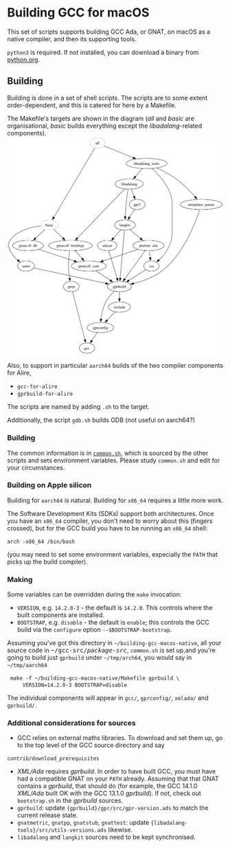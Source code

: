 # Building GCC for macOS #

This set of scripts supports building GCC Ada, or GNAT, on macOS as a native compiler, and then its supporting tools.

`python3` is required. If not installed, you can download a binary from [python.org](https://www.python.org).

## Building ##

Building is done in a set of shell scripts. The scripts are to some extent order-dependent, and this is catered for here by a Makefile.

The Makefile's targets are shown in the diagram (_all_ and _basic_ are organisational, _basic_ builds everything except the _libadalang_-related components).
![Dependencies](make-dependencies.png)

Also, to support in particular `aarch64` builds of the two compiler components for Alire,
* `gcc-for-alire`
* `gprbuild-for-alire`

The scripts are named by adding `.sh` to the target.

Additionally, the script `gdb.sh` builds GDB (not useful on aarch64?)

### Building ###

The common information is in [`common.sh`](common.sh), which is sourced by the other scripts and sets environment variables. Please study `common.sh` and edit for your circumstances.

### Building on Apple silicon ###

Building for `aarch64` is natural. Building for `x86_64` requires a little more work.

The Software Development Kits (SDKs) support both architectures. Once you have an `x86_64` compiler, you don't need to worry about this (fingers crossed), but for the GCC build you have to be running an `x86_64` shell:
```
arch -x86_64 /bin/bash
```
(you may need to set some environment variables, expecially the `PATH` that picks up the build compiler).

### Making ###

Some variables can be overridden during the `make` invocation:
* `VERSION`, e.g. `14.2.0-3` - the default is `14.2.0`. This controls where the built components are installed.
* `BOOTSTRAP`, e.g. `disable` - the default is `enable`; this controls the GCC build via the `configure` option `--$BOOTSTRAP-bootstrap`.

Assuming you've got this directory in `~/building-gcc-macos-native`, all your source code in <tt>~/gcc-src/<i>package-src</i></tt>, `common.sh` is set up,and you're going to build just `gprbuild` under `~/tmp/arch64`, you would say in `~/tmp/aarch64`
```
 make -f ~/building-gcc-macos-native/Makefile gprbuild \
     VERSION=14.2.0-3 BOOTSTRAP=disable
```
The individual components will appear in `gcc/`, `gprconfig/`, `xmlada/` and `gprbuild/`.

### Additional considerations for sources ###

* GCC relies on external maths libraries. To download and set them up, go to the top level of the GCC source directory and say
```
contrib/download_prerequisites
```
* *XML/Ada* requires *gprbuild*. In order to have built GCC, you must have had a compatible GNAT on your `PATH` already. Assuming that that GNAT contains a *gprbuild*, that should do (for example, the GCC 14.1.0 *XML/Ada* built OK with the GCC 13.1.0 *gprbuild*). If not, check out `bootstrap.sh` in the *gprbuild* sources.
* `gprbuild`: update `{gprbuild}/gpr/src/gpr-version.ads` to match the current release state.
* `gnatmetric`, `gnatpp`, `gnatstub`, `gnattest`: update `{libadalang-tools}/src/utils-versions.ads` likewise.
* `libadalang` and `langkit` sources need to be kept synchronised.

